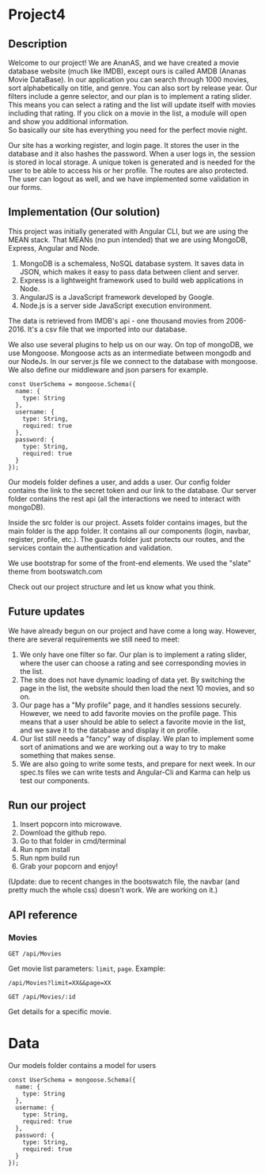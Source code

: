 # Project4

## Description
Welcome to our project! 
We are AnanAS, and we have created a movie database website (much like IMDB), except ours is called AMDB (Ananas Movie DataBase).
In our application you can search through 1000 movies, sort alphabetically on title, and genre. You can also sort by release year.
Our filters include a genre selector, and our plan is to implement a rating slider. This means you can select a rating and the list will update itself
with movies including that rating. If you click on a movie in the list, a module will open and show you additional information.  
So basically our site has everything you need for the perfect movie night.  

Our site has a working register, and login page. It stores the user in the database and it also hashes the password.
When a user logs in, the session is stored in local storage. A unique token is generated and is needed for the user to be able to
access his or her profile. The routes are also protected. The user can logout as well, and we have implemented some validation in our forms.

## Implementation (Our solution)
This project was initially generated with Angular CLI, but we are using the MEAN stack.
That MEANs (no pun intended) that we are using MongoDB, Express, Angular and Node.

1. MongoDB is a schemaless, NoSQL database system. It saves data in JSON, which makes it easy to pass data between client and server.
2. Express is a lightweight framework used to build web applications in Node. 
3. AngularJS is a JavaScript framework developed by Google.
4. Node.js is a server side JavaScript execution environment.

The data is retrieved from IMDB's api - one thousand movies from 2006-2016. It's a csv file that we imported into our database. 

We also use several plugins to help us on our way.
On top of mongoDB, we use Mongoose. Mongoose acts as an intermediate between mongodb and our NodeJs. 
In our server.js file we connect to the database with mongoose. We also define our middleware and json parsers for example. 
````
const UserSchema = mongoose.Schema({
  name: {
    type: String
  },
  username: {
    type: String,
    required: true
  },
  password: {
    type: String,
    required: true
  }
});
````
Our models folder defines a user, and adds a user. 
Our config folder contains the link to the secret token and our link to the database. 
Our server folder contains the rest api (all the interactions we need to interact with mongoDB). 

Inside the src folder is our project. Assets folder contains images, but the main folder is the app folder.
It contains all our components (login, navbar, register, profile, etc.). 
The guards folder just protects our routes, and the services contain the authentication and validation. 

We use bootstrap for some of the front-end elements. We used the "slate" theme from bootswatch.com  

Check out our project structure and let us know what you think.

## Future updates
We have already begun on our project and have come a long way. 
However, there are several requirements we still need to meet:

 1. We only have one filter so far. Our plan is to implement a rating slider, where the user can choose a rating and see corresponding movies in the list.
 2. The site does not have dynamic loading of data yet. By switching the page in the list, the website should then load the next 10 movies, and so on.
 3. Our page has a "My profile" page, and it handles sessions securely. However, we need to add favorite movies on the profile page. 
 This means that a user should be able to select a favorite movie in the list, and we save it to the database and display it on profile. 
 4. Our list still needs a "fancy" way of display. We plan to implement some sort of animations and we are working out a way to try to make something that makes sense. 
 5. We are also going to write some tests, and prepare for next week. In our spec.ts files we can write tests and Angular-Cli and Karma can help us test our components. 
 

## Run our project
  1. Insert popcorn into microwave.
  2. Download the github repo. 
  2. Go to that folder in cmd/terminal
  3. Run npm install
  4. Run npm build run
  5. Grab your popcorn and enjoy!
  
  (Update: due to recent changes in the bootswatch file, the navbar (and pretty much the whole css) doesn't work. We are working on it.)

## API reference

### Movies
```
GET /api/Movies
```  
Get movie list
parameters:
`limit`, `page`.
Example:
```  
/api/Movies?limit=XX&&page=XX
```

``` 
GET /api/Movies/:id
```
Get details for a specific movie.

# Data
Our models folder contains a model for users
````
const UserSchema = mongoose.Schema({
  name: {
    type: String
  },
  username: {
    type: String,
    required: true
  },
  password: {
    type: String,
    required: true
  }
});
````



